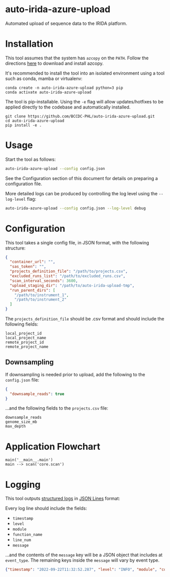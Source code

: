 # auto-irida-azure-upload
Automated upload of sequence data to the IRIDA platform.

# Installation
This tool assumes that the system has `azcopy` on the `PATH`. Follow the directions [here](https://learn.microsoft.com/en-us/azure/storage/common/storage-use-azcopy-v10) to
download and install azcopy.

It's recommended to install the tool into an isolated environment using a tool such as conda, mamba or virtualenv:
```
conda create -n auto-irida-azure-upload python=3 pip
conda activate auto-irida-azure-upload
```

The tool is pip-installable. Using the `-e` flag will allow updates/hotfixes to be applied directly to the codebase and automatically installed.

```
git clone https://github.com/BCCDC-PHL/auto-irida-azure-upload.git
cd auto-irida-azure-upload
pip install -e .
```

# Usage
Start the tool as follows:

```bash
auto-irida-azure-upload --config config.json
```

See the Configuration section of this document for details on preparing a configuration file.

More detailed logs can be produced by controlling the log level using the `--log-level` flag:

```bash
auto-irida-azure-upload --config config.json --log-level debug
```

# Configuration
This tool takes a single config file, in JSON format, with the following structure:

```json
{
  "container_url": "",
  "sas_token": "",
  "projects_definition_file": "/path/to/projects.csv",
  "excluded_runs_list": "/path/to/excluded_runs.csv",
  "scan_interval_seconds": 3600,
  "upload_staging_dir": "/path/to/auto-irida-upload-tmp",
  "run_parent_dirs": [
    "/path/to/instrument_1",
    "/path/to/instrument_2"
  ]
}
```

The `projects_definition_file` should be .csv format and should include the following fields:

```
local_project_id
local_project_name
remote_project_id
remote_project_name
```

## Downsampling

If downsampling is needed prior to upload, add the following to the `config.json` file:

```json
{
  "downsample_reads": true
}
```

...and the following fields to the `projects.csv` file:

```
downsample_reads
genome_size_mb
max_depth
```

# Application Flowchart

```mermaid
main('__main__.main')
main --> scan('core.scan')
```

# Logging
This tool outputs [structured logs](https://www.honeycomb.io/blog/structured-logging-and-your-team/) in [JSON Lines](https://jsonlines.org/) format:

Every log line should include the fields:

- `timestamp`
- `level`
- `module`
- `function_name`
- `line_num`
- `message`

...and the contents of the `message` key will be a JSON object that includes at `event_type`. The remaining keys inside the `message` will vary by event type.

```json
{"timestamp": "2022-09-22T11:32:52.287", "level": "INFO", "module", "core", "function_name": "scan", "line_num", 56, "message": {"event_type": "scan_start"}}
```
